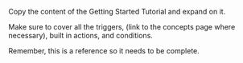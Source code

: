 Copy the content of the Getting Started Tutorial and expand on it.

Make sure to cover all the triggers, (link to the concepts page where necessary), built in actions, and conditions.

Remember, this is a reference so it needs to be complete.

<!-- Content to work with:

If you want to create your own rule templates, visit the [Marketplace](https://community.openhab.org/c/marketplace/rule-templates/74) at the community forum.
  
-->